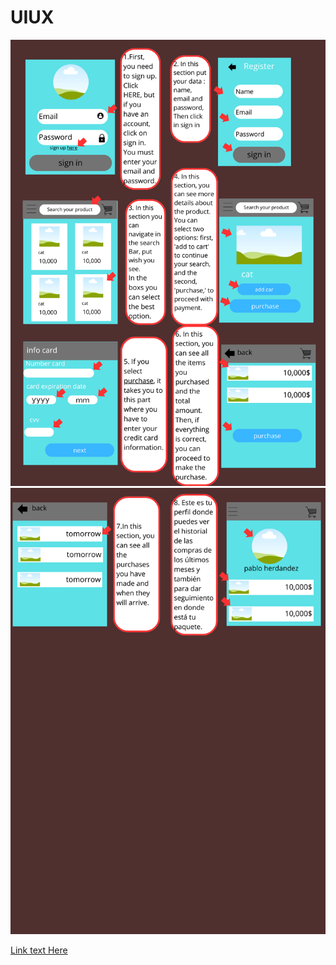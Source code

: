 # UIUX

<img src="1.png">
<img src="2.png">

[Link text Here]([https://link-url-here.org](https://preview.uxpin.com/74b139a528d6aa92a92fa1d1355fb3e524bc25ff#/pages/165301237)https://preview.uxpin.com/74b139a528d6aa92a92fa1d1355fb3e524bc25ff#/pages/165301237)
